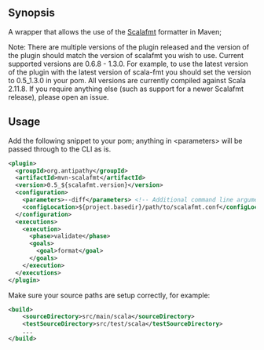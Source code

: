 ## Synopsis

A wrapper that allows the use of the [Scalafmt](https://github.com/olafurpg/scalafmt/) formatter in Maven;

Note: There are multiple versions of the plugin released and the version of the plugin should match the version 
of scalafmt you wish to use.  Current supported versions are 0.6.8 - 1.3.0. For example, to use the latest version 
of the plugin with the latest version of scala-fmt you should set the version to 0.5_1.3.0 in your pom.
All versions are currently compiled against Scala 2.11.8. If you require anything else (such as support for a newer Scalafmt release), please open an issue.

## Usage

Add the following snippet to your pom; anything in \<parameters\> will be
passed through to the CLI as is.

```xml
<plugin>
  <groupId>org.antipathy</groupId>
  <artifactId>mvn-scalafmt</artifactId>
  <version>0.5_${scalafmt.version}</version>
  <configuration>
    <parameters>--diff</parameters> <!-- Additional command line arguments -->
    <configLocation>${project.basedir}/path/to/scalafmt.conf</configLocation>
  </configuration>
  <executions>
    <execution>
      <phase>validate</phase>
      <goals>
        <goal>format</goal>
      </goals>
    </execution>
  </executions>
</plugin>
```

Make sure your source paths are setup correctly, for example:

```xml
<build>
    <sourceDirectory>src/main/scala</sourceDirectory>
    <testSourceDirectory>src/test/scala</testSourceDirectory>
    ...
</build>
```
